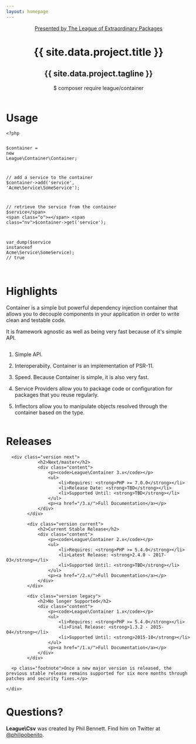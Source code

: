 ```yaml
---
layout: homepage
---
```


<header>
    <div class="inner-content">
      <a href="http://thephpleague.com/" class="league">
          Presented by The League of Extraordinary Packages
      </a>
      <h1>{{ site.data.project.title }}</h1>
      <h2>{{ site.data.project.tagline }}</h2>
      <p class="composer"><span>$ composer require league/container</span></p>
    </div>
</header>

<main>
  <div class="example">
    <div class="inner-content">
      <h1>Usage</h1>

<div class="language-php highlighter-rouge"><pre class="highlight"><code><span class="cp">&lt;?php</span>

<span class="nv">$container</span> <span class="o">=</span> <span class="k">new</span> <span class="nx">League\Container\Container</span><span class="p">;</span>

<span class="c1">// add a service to the container
</span><span class="nv">$container</span><span class="o">-&gt;</span><span class="na">add</span><span class="p">(</span><span class="s1">'service'</span><span class="p">,</span> <span class="s1">'Acme\Service\SomeService'</span><span class="p">);</span>

<span class="c1">// retrieve the service from the container
</span><span class="nv">$service</span> <span class="o">=</span> <span class="nv">$container</span><span class="o">-&gt;</span><span class="na">get</span><span class="p">(</span><span class="s1">'service'</span><span class="p">);</span>

<span class="nb">var_dump</span><span class="p">(</span><span class="nv">$service</span> <span class="nx">instanceof</span> <span class="nx">Acme\Service\SomeService</span><span class="p">);</span> <span class="c1">// true
</span></code></pre>
</div>
    </div>
  </div>


  <div class="highlights">
    <div class="inner-content">
      <div class="column one">
        <h1>Highlights</h1>
        <div class="description">
        <p>Container is a simple but powerful dependency injection container that allows you to decouple components in your application in order to write clean and testable code.</p>
        <p>It is framework agnostic as well as being very fast because of it's simple API.</p>
        </div>
      </div>
      <div class="column two">
        <ol>
          <li><p>Simple API.</p></li>
          <li><p>Interoperabiity. Container is an implementation of PSR-11.</p></li>
          <li><p>Speed. Because Container is simple, it is also very fast.</p></li>
          <li><p>Service Providers allow you to package code or configuration for packages that you reuse regularly.</p></li>
          <li><p>Inflectors allow you to manipulate objects resolved through the container based on the type.</p></li>
        </ol>
      </div>
    </div>
  </div>

  <div class="documentation">
    <div class="inner-content">
      <h1>Releases</h1>

      <div class="version next">
                <h2>Next/master</h2>
                <div class="content">
                    <p><code>League\Container 3.x</code></p>
                    <ul>
                        <li>Requires: <strong>PHP >= 7.0.0</strong></li>
                        <li>Release Date: <strong>TBD</strong></li>
                        <li>Supported Until: <strong>TBD</strong></li>
                    </ul>
                    <p><a href="/3.x/">Full Documentation</a></p>
                </div>
            </div>

            <div class="version current">
                <h2>Current Stable Release</h2>
                <div class="content">
                    <p><code>League\Container 2.x</code></p>
                    <ul>
                        <li>Requires: <strong>PHP >= 5.4.0</strong></li>
                        <li>Latest Release: <strong>2.4.0 - 2017-03</strong></li>
                        <li>Supported Until: <strong>TBD</strong></li>
                    </ul>
                    <p><a href="/2.x/">Full Documentation</a></p>
                </div>
            </div>

            <div class="version legacy">
                <h2>No longer Supported</h2>
                <div class="content">
                    <p><code>League\Container 1.x</code></p>
                    <ul>
                        <li>Requires: <strong>PHP >= 5.4.0</strong></li>
                        <li>Final Release: <strong>1.3.2 - 2015-04</strong></li>
                        <li>Supported Until: <strong>2015-10</strong></li>
                    </ul>
                    <p><a href="/1.x/">Full Documentation</a></p>
                </div>
            </div>

      <p class="footnote">Once a new major version is released, the previous stable release remains supported for six more months through patches and security fixes.</p>

    </div>
  </div>

  <div class="questions">
    <div class="inner-content">
      <h1>Questions?</h1>
      <p><strong>League\Csv</strong> was created by Phil Bennett. Find him on Twitter at <a href="https://twitter.com/philipobenito">@philipobenito</a>.</p>
    </div>
  </div>
</main>
